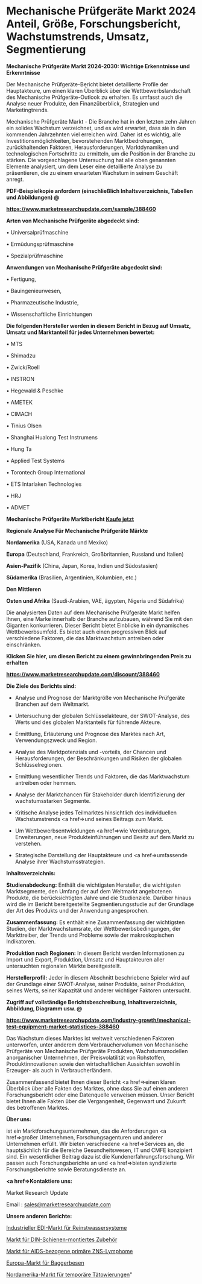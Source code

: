 # Mechanische Prüfgeräte Markt 2024 Anteil, Größe, Forschungsbericht, Wachstumstrends, Umsatz, Segmentierung

<strong>Mechanische Prüfgeräte Markt 2024-2030: Wichtige Erkenntnisse und Erkenntnisse</strong>

Der Mechanische Prüfgeräte-Bericht bietet detaillierte Profile der Hauptakteure, um einen klaren Überblick über die Wettbewerbslandschaft des Mechanische Prüfgeräte-Outlook zu erhalten. Es umfasst auch die Analyse neuer Produkte, den Finanzüberblick, Strategien und Marketingtrends.

Mechanische Prüfgeräte Markt - Die Branche hat in den letzten zehn Jahren ein solides Wachstum verzeichnet, und es wird erwartet, dass sie in den kommenden Jahrzehnten viel erreichen wird. Daher ist es wichtig, alle Investitionsmöglichkeiten, bevorstehenden Marktbedrohungen, zurückhaltenden Faktoren, Herausforderungen, Marktdynamiken und technologischen Fortschritte zu ermitteln, um die Position in der Branche zu stärken. Die vorgeschlagene Untersuchung hat alle oben genannten Elemente analysiert, um dem Leser eine detaillierte Analyse zu präsentieren, die zu einem erwarteten Wachstum in seinem Geschäft anregt.



<strong><b>PDF-Beispielkopie anfordern (einschließlich Inhaltsverzeichnis, Tabellen und Abbildungen) @ </b></strong>

<strong><a href=https://www.marketresearchupdate.com/sample/388460>

<strong>https://www.marketresearchupdate.com/sample/388460</u></a></strong></strong>



<strong>Arten von Mechanische Prüfgeräte abgedeckt sind:</strong>

• Universalprüfmaschine

• Ermüdungsprüfmaschine

• Spezialprüfmaschine



<strong>Anwendungen von Mechanische Prüfgeräte abgedeckt sind:</strong>

• Fertigung,

• Bauingenieurwesen,

• Pharmazeutische Industrie,

• Wissenschaftliche Einrichtungen



<strong>Die folgenden Hersteller werden in diesem Bericht in Bezug auf Umsatz, Umsatz und Marktanteil für jedes Unternehmen bewertet:</strong>

• MTS

• Shimadzu

• Zwick/Roell

• INSTRON

• Hegewald & Peschke

• AMETEK

• CIMACH

• Tinius Olsen

• Shanghai Hualong Test Instrumens

• Hung Ta

• Applied Test Systems

• Torontech Group International

• ETS Intarlaken Technologies

• HRJ

• ADMET



<strong>Mechanische Prüfgeräte Marktbericht <a href=https://www.marketresearchupdate.com/buynow/388460>Kaufe jetzt</a></strong>



<strong>Regionale Analyse Für Mechanische Prüfgeräte Märkte</strong>



<strong>Nordamerika</strong> (USA, Kanada und Mexiko)



<strong>Europa</strong> (Deutschland, Frankreich, Großbritannien, Russland und Italien)



<strong>Asien-Pazifik</strong> (China, Japan, Korea, Indien und Südostasien)



<strong>Südamerika</strong> (Brasilien, Argentinien, Kolumbien, etc.)



<strong>Den Mittleren</strong> 

<strong>Osten und Afrika</strong> (Saudi-Arabien, VAE, ägypten, Nigeria und Südafrika)

Die analysierten Daten auf dem Mechanische Prüfgeräte Markt helfen Ihnen, eine Marke innerhalb der Branche aufzubauen, während Sie mit den Giganten konkurrieren. Dieser Bericht bietet Einblicke in ein dynamisches Wettbewerbsumfeld. Es bietet auch einen progressiven Blick auf verschiedene Faktoren, die das Marktwachstum antreiben oder einschränken.



<strong>Klicken Sie hier, um diesen Bericht zu einem gewinnbringenden Preis zu erhalten
</strong>

<strong><a href=https://www.marketresearchupdate.com/discount/388460>https://www.marketresearchupdate.com/discount/388460</b></u></strong></a>



<strong>Die Ziele des Berichts sind:</strong>

- Analyse und Prognose der Marktgröße von Mechanische Prüfgeräte Branchen auf dem Weltmarkt.

- Untersuchung der globalen Schlüsselakteure, der SWOT-Analyse, des Werts und des globalen Marktanteils für führende Akteure.

- Ermittlung, Erläuterung und Prognose des Marktes nach Art, Verwendungszweck und Region.

- Analyse des Marktpotenzials und -vorteils, der Chancen und Herausforderungen, der Beschränkungen und Risiken der globalen Schlüsselregionen.

- Ermittlung wesentlicher Trends und Faktoren, die das Marktwachstum antreiben oder hemmen.

- Analyse der Marktchancen für Stakeholder durch Identifizierung der wachstumsstarken Segmente.

- Kritische Analyse jedes Teilmarktes hinsichtlich des individuellen Wachstumstrends <a href=>und</a> seines Beitrags zum Markt.

- Um Wettbewerbsentwicklungen <a href=>wie</a> Vereinbarungen, Erweiterungen, neue Produkteinführungen und Besitz auf dem Markt zu verstehen.

- Strategische Darstellung der Hauptakteure und <a href=>umfas</a>sende Analyse ihrer Wachstumsstrategien.



<strong>Inhaltsverzeichnis:</strong>



<strong>Studienabdeckung:</strong> Enthält die wichtigsten Hersteller, die wichtigsten Marktsegmente, den Umfang der auf dem Weltmarkt angebotenen Produkte, die berücksichtigten Jahre und die Studienziele. Darüber hinaus wird die im Bericht bereitgestellte Segmentierungsstudie auf der Grundlage der Art des Produkts und der Anwendung angesprochen.



<strong>Zusammenfassung:</strong> Es enthält eine Zusammenfassung der wichtigsten Studien, der Marktwachstumsrate, der Wettbewerbsbedingungen, der Markttreiber, der Trends und Probleme sowie der makroskopischen Indikatoren.



<strong>Produktion nach Regionen:</strong> In diesem Bericht werden Informationen zu Import und Export, Produktion, Umsatz und Hauptakteuren aller untersuchten regionalen Märkte bereitgestellt.



<strong>Herstellerprofil:</strong> Jeder in diesem Abschnitt beschriebene Spieler wird auf der Grundlage einer SWOT-Analyse, seiner Produkte, seiner Produktion, seines Werts, seiner Kapazität und anderer wichtiger Faktoren untersucht.



<strong><b>Zugriff auf vollständige Berichtsbeschreibung, Inhaltsverzeichnis, Abbildung, Diagramm usw. @ </b></strong>

<strong><a href=https://www.marketresearchupdate.com/industry-growth/mechanical-test-equipment-market-statistices-388460>https://www.marketresearchupdate.com/industry-growth/mechanical-test-equipment-market-statistices-388460</a></strong>

Das Wachstum dieses Marktes ist weltweit verschiedenen Faktoren unterworfen, unter anderem dem Verbrauchervolumen von Mechanische Prüfgeräte von Mechanische Prüfgeräte Produkten, Wachstumsmodellen anorganischer Unternehmen, der Preisvolatilität von Rohstoffen, Produktinnovationen sowie den wirtschaftlichen Aussichten sowohl in Erzeuger- als auch in Verbraucherländern.

Zusammenfassend bietet Ihnen dieser Bericht <a href=>einen</a> klaren Überblick über alle Fakten des Marktes, ohne dass Sie auf einen anderen Forschungsbericht oder eine Datenquelle verweisen müssen. Unser Bericht bietet Ihnen alle Fakten über die Vergangenheit, Gegenwart und Zukunft des betroffenen Marktes.



<strong>Über uns:</strong>

 ist ein Marktforschungsunternehmen, das die Anforderungen <a href=>großer</a> Unternehmen, Forschungsagenturen und anderer Unternehmen erfüllt. Wir bieten verschiedene <a href=>Services</a> an, die hauptsächlich für die Bereiche Gesundheitswesen, IT und CMFE konzipiert sind. Ein wesentlicher Beitrag dazu ist die Kundenerfahrungsforschung. Wir passen auch Forschungsberichte an und <a href=>bieten</a> syndizierte Forschungsberichte sowie Beratungsdienste an.



<strong><a href=>Kontaktiere uns:</a></strong>

Market Research Update

Email : sales@marketresearchupdate.com



<strong>Unsere anderen Berichte:</strong>

<a href=https://www.linkedin.com/pulse/industrial-edi-ultrapure-water-syatem-market>Industrieller EDI-Markt für Reinstwassersysteme</a>

<a href=https://www.linkedin.com/pulse/din-rail-mounted-accessories-market-outlooks>Markt für DIN-Schienen-montiertes Zubehör</a>

<a href=https://www.linkedin.com/pulse/aids-related-primary-cns-lymphoma-market-size>Markt für AIDS-bezogene primäre ZNS-Lymphome</a>

<a href=https://www.linkedin.com/pulse/europe-excavator-brooms-market-future-demand-analysis>Europa-Markt für Baggerbesen</a>

<a href=https://www.linkedin.com/pulse/north-america-temporary-tattoo-market-2030-industry-bmt2f/>Nordamerika-Markt für temporäre Tätowierungen</a>"
